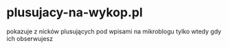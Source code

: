 plusujacy-na-wykop.pl
=====================

pokazuje z nicków plusujących pod wpisami na mikroblogu tylko wtedy gdy ich obserwujesz 
